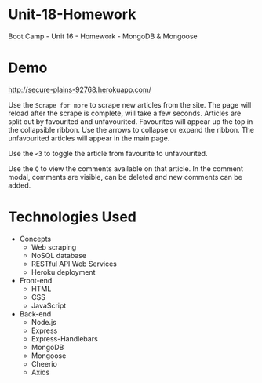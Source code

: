 # Unit-18-Homework
Boot Camp - Unit 16 - Homework - MongoDB &amp; Mongoose

# Demo
http://secure-plains-92768.herokuapp.com/

Use the `Scrape for more` to scrape new articles from the site. The page will reload after the scrape is complete, will take a few seconds. Articles are split out by favourited and unfavourited. Favourites will appear up the top in the collapsible ribbon. Use the arrows to collapse or expand the ribbon. The unfavourited articles will appear in the main page.

Use the `<3` to toggle the article from favourite to unfavourited.

Use the `Q` to view the comments available on that article. In the comment modal, comments are visible, can be deleted and new comments can be added.

# Technologies Used
- Concepts
  * Web scraping
  * NoSQL database
  * RESTful API Web Services
  * Heroku deployment
- Front-end
  * HTML
  * CSS
  * JavaScript
- Back-end
  * Node.js
  * Express
  * Express-Handlebars
  * MongoDB
  * Mongoose
  * Cheerio
  * Axios
